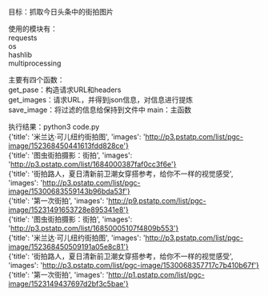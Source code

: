 目标：抓取今日头条中的街拍图片


使用的模块有：   
requests  
os   
hashlib   
multiprocessing


主要有四个函数：  
get_pase：构造请求URL和headers   
get_images：请求URL，并得到json信息，对信息进行提炼   
save_image：将过滤的信息给保持到文件中
main：主函数


执行结果：python3 code.py  
{'title': '米兰达·可儿纽约街拍图', 'images': 'http://p3.pstatp.com/list/pgc-image/152368450441613fdd828ce'}   
{'title': '图虫街拍摄影：街拍', 'images': 'http://p3.pstatp.com/list/1684000387faf0cc3f6e'}   
{'title': '街拍路人，夏日清新前卫潮女穿搭参考，给你不一样的视觉感受', 'images': 'http://p3.pstatp.com/list/pgc-image/15300683559143b96bda53f'}    
{'title': '第一次街拍', 'images': 'http://p9.pstatp.com/list/pgc-image/15231491653728e895341e8'}   
{'title': '图虫街拍摄影：街拍', 'images': 'http://p3.pstatp.com/list/16850005107f4809b553'}   
{'title': '米兰达·可儿纽约街拍图', 'images': 'http://p3.pstatp.com/list/pgc-image/152368450509191a05e8c81'}   
{'title': '街拍路人，夏日清新前卫潮女穿搭参考，给你不一样的视觉感受', 'images': 'http://p3.pstatp.com/list/pgc-image/1530068357717c7b410b67f'}   
{'title': '第一次街拍', 'images': 'http://p1.pstatp.com/list/pgc-image/1523149437697d2bf3c5bae'}  